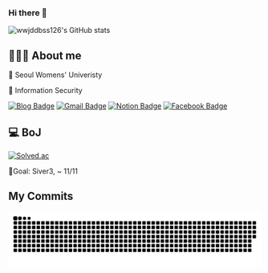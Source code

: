 ### Hi there 👋

![wwjddbss126's GitHub stats](https://github-readme-stats.vercel.app/api?username=wwjddbss126&show_icons=true&theme=dracula)
## 👩🏻‍💻 About me
🏫 Seoul Womens' Univeristy

🔐 Information Security


[![Blog Badge](https://img.shields.io/badge/%20TISTORY-334455?style=for-the-badge&logo=Bloglovin&logoColor=white)](https://hec-ker.tistory.com)
[![Gmail Badge](https://img.shields.io/badge/%20GMAIL-FF4646?style=for-the-badge&logo=Gmail&logoColor=white)](mailto:forjy4815@gmail.com)
[![Notion Badge](https://img.shields.io/badge/%20NOTION-334455?style=for-the-badge&logo=Notion&logoColor=white)](https://weak-bearberry-773.notion.site/3b75a77982084ae885e2e9ac7f9ce5ae)
[![Facebook Badge](https://img.shields.io/badge/%20FACEBOOK-1877F2?style=for-the-badge&logo=Facebook&logoColor=white)](https://www.facebook.com/profile.php?id=100006205391324)

## 💻 BoJ
[![Solved.ac](http://mazassumnida.wtf/api/v2/generate_badge?boj=wwjddbss126)](https://solved.ac/wwjddbss126)

🚩Goal: Siver3, ~ 11/11
## My Commits
![snake](https://github.com/wwjddbss126/wwjddbss126/blob/output/github-contribution-grid-snake.svg)
<!--
**wwjddbss126/wwjddbss126** is a ✨ _special_ ✨ repository because its `README.md` (this file) appears on your GitHub profile.

Here are some ideas to get you started:

- 🔭 I’m currently working on ...
- 🌱 I’m currently learning ...
- 👯 I’m looking to collaborate on ...
- 🤔 I’m looking for help with ...
- 💬 Ask me about ...
- 📫 How to reach me: ...
- 😄 Pronouns: ...
- ⚡ Fun fact: ...
-->
